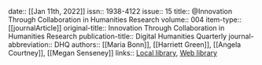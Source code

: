 date:: [[Jan 11th, 2022]]
issn:: 1938-4122
issue:: 15
title:: @Innovation Through Collaboration in Humanities Research
volume:: 004
item-type:: [[journalArticle]]
original-title:: Innovation Through Collaboration in Humanities Research
publication-title:: Digital Humanities Quarterly
journal-abbreviation:: DHQ
authors:: [[Maria Bonn]], [[Harriett Green]], [[Angela Courtney]], [[Megan Senseney]]
links:: [Local library](zotero://select/groups/2386895/items/78CNMMTU), [Web library](https://www.zotero.org/groups/2386895/items/78CNMMTU)
